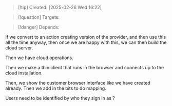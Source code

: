 
>[!tip] Created: [2025-02-26 Wed 16:22]

>[!question] Targets: 

>[!danger] Depends: 

If we convert to an action creating version of the provider, and then use this all the time anyway, then once we are happy with this, we can then build the cloud server.

Then we have cloud operations.

Then we make a thin client that runs in the browser and connects up to the cloud installation.

Then, we show the customer browser interface like we have created already.
Then we add in the bits to do mapping.

Users need to be identified by who they sign in as ?
